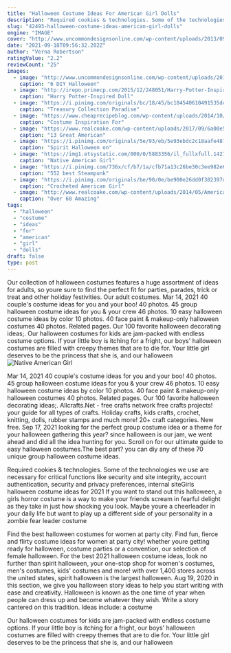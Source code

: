 ```yaml
---
title: "Halloween Costume Ideas For American Girl Dolls"
description: "Required cookies & technologies. Some of the technologies we use are necessary for critical functions like security and site integrity, account authentication, security and privacy preferences, internal site"
slug: "42493-halloween-costume-ideas-american-girl-dolls"
engine: "IMAGE"
cover: "http://www.uncommondesignsonline.com/wp-content/uploads/2013/09/american-girl-bee-halloween-costume.jpg?d6473f"
date: "2021-09-18T09:56:32.202Z"
author: "Verna Robertson"
ratingValue: "2.2"
reviewCount: "25"
images:
  - image: "http://www.uncommondesignsonline.com/wp-content/uploads/2013/09/american-girl-bee-halloween-costume.jpg?d6473f"
    caption: "6 DIY Halloween"
  - image: "http://irepo.primecp.com/2015/12/248051/Harry-Potter-Inspired-Doll-Sewing-Pattern_ExtraLarge1000_ID-1326075.jpg?v=1326075"
    caption: "Harry Potter-Inspired Doll"
  - image: "https://i.pinimg.com/originals/bc/18/45/bc184540610491535dcf2406ed003d32.jpg"
    caption: "Treasury Collection Paradise"
  - image: "https://www.cheaprecipeblog.com/wp-content/uploads/2014/10/Lamp-e1509486866304.jpg"
    caption: "Costume Inspiration For"
  - image: "https://www.realcoake.com/wp-content/uploads/2017/09/6a00e54efed408883401b8d22de310970c-800wi-e1503333145998.jpg"
    caption: "13 Great American"
  - image: "https://i.pinimg.com/originals/5e/93/eb/5e93ebdc2c18aafe48758197a6406cdf.jpg"
    caption: "Spirit Halloween on"
  - image: "https://img1.etsystatic.com/000/0/5883356/il_fullxfull.142718729.jpg"
    caption: "Native American Girl"
  - image: "https://i.pinimg.com/736x/cf/b7/1a/cfb71a13c26be30c3ee982e6b83f67a5--children-steampunk-diesel-punk.jpg"
    caption: "552 best Steampunk"
  - image: "https://i.pinimg.com/originals/be/90/0e/be900e26dd0f302397dfc0d8f0a4286b.jpg"
    caption: "Crocheted American Girl"
  - image: "http://www.realcoake.com/wp-content/uploads/2014/05/American-Girl-Doll-Fun1.jpg"
    caption: "Over 60 Amazing"
tags:
  - "halloween"
  - "costume"
  - "ideas"
  - "for"
  - "american"
  - "girl"
  - "dolls"
draft: false
type: post
---
```


Our collection of halloween costumes features a huge assortment of ideas for adults, so youre sure to find the perfect fit for parties, parades, trick or treat and other holiday festivities. Our adult costumes. Mar 14, 2021 40 couple's costume ideas for you and your boo! 40 photos. 45 group halloween costume ideas for you & your crew 46 photos. 10 easy halloween costume ideas by color 10 photos. 40 face paint & makeup-only halloween costumes 40 photos. Related pages. Our 100 favorite halloween decorating ideas;. Our halloween costumes for kids are jam-packed with endless costume options. If your little boy is itching for a fright, our boys' halloween costumes are filled with creepy themes that are to die for. Your little girl deserves to be the princess that she is, and our halloween
![Native American Girl](https://img1.etsystatic.com/000/0/5883356/il_fullxfull.142718729.jpg "Native American Girl")

Mar 14, 2021 40 couple&#39;s costume ideas for you and your boo! 40 photos. 45 group halloween costume ideas for you &amp; your crew 46 photos. 10 easy halloween costume ideas by color 10 photos. 40 face paint &amp; makeup-only halloween costumes 40 photos. Related pages. Our 100 favorite halloween decorating ideas;. Allcrafts.Net - free crafts network free crafts projects! your guide for all types of crafts. Holiday crafts, kids crafts, crochet, knitting, dolls, rubber stamps and much more! 20+ craft categories. New free. Sep 17, 2021 looking for the perfect group costume idea or a theme for your halloween gathering this year? since halloween is our jam, we went ahead and did all the idea hunting for you. Scroll on for our ultimate guide to easy halloween costumes.The best part? you can diy any of these 70 unique group halloween costume ideas.
<!--inArticleAds-->

<!--galleryOne-->

Required cookies & technologies. Some of the technologies we use are necessary for critical functions like security and site integrity, account authentication, security and privacy preferences, internal siteGirls halloween costume ideas for 2021  If you want to stand out this halloween, a girls horror costume is a way to make your friends scream in fearful delight as they take in just how shocking you look. Maybe youre a cheerleader in your daily life but want to play up a different side of your personality in a zombie fear leader costume
<!--inArticleAds-->

<!--galleryTwo-->

Find the best halloween costumes for women at party city. Find fun, fierce and flirty costume ideas for women at party city! whether youre getting ready for halloween, costume parties or a convention, our selection of female halloween. For the best 2021 halloween costume ideas, look no further than spirit halloween, your one-stop shop for women's costumes, men's costumes, kids' costumes and more! with over 1,400 stores across the united states, spirit halloween is the largest halloween. Aug 19, 2020 in this section, we give you halloween story ideas to help you start writing with ease and creativity. Halloween is known as the one time of year when people can dress up and become whatever they wish. Write a story cantered on this tradition. Ideas include: a costume
<!--galleryThree-->

Our halloween costumes for kids are jam-packed with endless costume options. If your little boy is itching for a fright, our boys' halloween costumes are filled with creepy themes that are to die for. Your little girl deserves to be the princess that she is, and our halloween